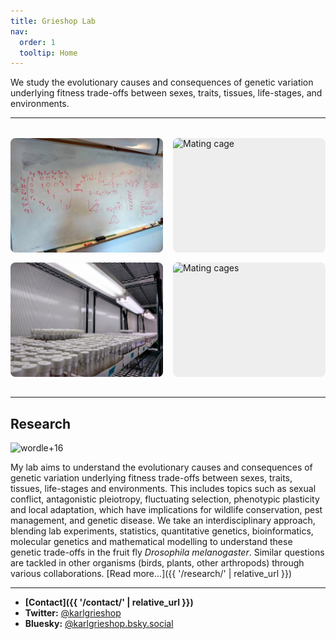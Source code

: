 ```yaml
---
title: Grieshop Lab
nav:
  order: 1
  tooltip: Home
---
```


We study the evolutionary causes and consequences of genetic variation underlying fitness trade-offs between sexes, traits, tissues, life-stages, and environments.

---

<style>
.image-grid {
  display: grid;
  grid-template-columns: 1fr 1fr;
  gap: 1rem;
  width: 100%;
  max-width: 1200px;
  margin: 2rem auto;
}
.image-grid .img-tile {
  aspect-ratio: 4/3; /* or 1/1 for square, or adjust as needed */
  width: 100%;
  overflow: hidden;
  border-radius: 8px;
  background: #eee;
  display: flex;
  align-items: center;
  justify-content: center;
}
.image-grid img {
  width: 100%;
  height: 100%;
  object-fit: cover;
  display: block;
}
@media (max-width: 700px) {
  .image-grid {
    grid-template-columns: 1fr;
  }
}
</style>

<div class="image-grid">
  <div class="img-tile">
    <img src="/images/Tania+equations.jpg" alt="Tania quantitative genetics equations">
  </div>
  <div class="img-tile">
    <img src="/images/IMG_0793.jpeg" alt="Mating cage">
  </div>
  <div class="img-tile">
    <img src="/images/Pure+DsRed+Ex.jpg" alt="Large genetic cross">
  </div>
  <div class="img-tile">
    <img src="/images/IMG_0795.jpeg" alt="Mating cages">
  </div>
</div>

---

## Research

![wordle+16](../images/wordle+16.png)

My lab aims to understand the evolutionary causes and consequences of genetic variation underlying fitness trade-offs between sexes, traits, tissues, life-stages and environments. This includes topics such as sexual conflict, antagonistic pleiotropy, fluctuating selection, phenotypic plasticity and local adaptation, which have implications for wildlife conservation, pest management, and genetic disease. We take an interdisciplinary approach, blending lab experiments, statistics, quantitative genetics, bioinformatics, molecular genetics and mathematical modelling to understand these genetic trade-offs in the fruit fly *Drosophila melanogaster*. Similar questions are tackled in other organisms (birds, plants, other arthropods) through various collaborations. [Read more...]({{ '/research/' | relative_url }})

---

- **[Contact]({{ '/contact/' | relative_url }})**
- **Twitter:** [@karlgrieshop](https://x.com/karlgrieshop)
- **Bluesky:** [@karlgrieshop.bsky.social](https://bsky.app/profile/karlgrieshop.bsky.social)


